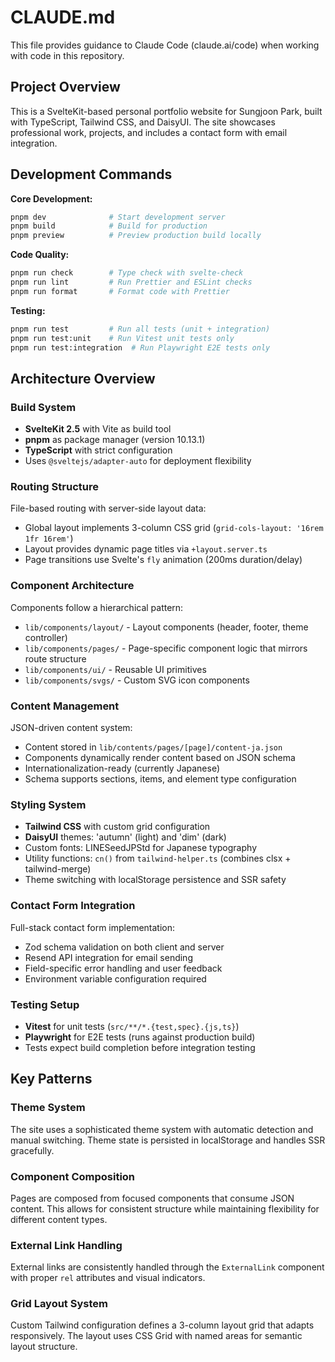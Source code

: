 # CLAUDE.md

This file provides guidance to Claude Code (claude.ai/code) when working with code in this repository.

## Project Overview

This is a SvelteKit-based personal portfolio website for Sungjoon Park, built with TypeScript, Tailwind CSS, and DaisyUI. The site showcases professional work, projects, and includes a contact form with email integration.

## Development Commands

**Core Development:**

```bash
pnpm dev              # Start development server
pnpm build            # Build for production
pnpm preview          # Preview production build locally
```

**Code Quality:**

```bash
pnpm run check        # Type check with svelte-check
pnpm run lint         # Run Prettier and ESLint checks
pnpm run format       # Format code with Prettier
```

**Testing:**

```bash
pnpm run test         # Run all tests (unit + integration)
pnpm run test:unit    # Run Vitest unit tests only
pnpm run test:integration  # Run Playwright E2E tests only
```

## Architecture Overview

### Build System

- **SvelteKit 2.5** with Vite as build tool
- **pnpm** as package manager (version 10.13.1)
- **TypeScript** with strict configuration
- Uses `@sveltejs/adapter-auto` for deployment flexibility

### Routing Structure

File-based routing with server-side layout data:

- Global layout implements 3-column CSS grid (`grid-cols-layout: '16rem 1fr 16rem'`)
- Layout provides dynamic page titles via `+layout.server.ts`
- Page transitions use Svelte's `fly` animation (200ms duration/delay)

### Component Architecture

Components follow a hierarchical pattern:

- `lib/components/layout/` - Layout components (header, footer, theme controller)
- `lib/components/pages/` - Page-specific component logic that mirrors route structure
- `lib/components/ui/` - Reusable UI primitives
- `lib/components/svgs/` - Custom SVG icon components

### Content Management

JSON-driven content system:

- Content stored in `lib/contents/pages/[page]/content-ja.json`
- Components dynamically render content based on JSON schema
- Internationalization-ready (currently Japanese)
- Schema supports sections, items, and element type configuration

### Styling System

- **Tailwind CSS** with custom grid configuration
- **DaisyUI** themes: 'autumn' (light) and 'dim' (dark)
- Custom fonts: LINESeedJPStd for Japanese typography
- Utility functions: `cn()` from `tailwind-helper.ts` (combines clsx + tailwind-merge)
- Theme switching with localStorage persistence and SSR safety

### Contact Form Integration

Full-stack contact form implementation:

- Zod schema validation on both client and server
- Resend API integration for email sending
- Field-specific error handling and user feedback
- Environment variable configuration required

### Testing Setup

- **Vitest** for unit tests (`src/**/*.{test,spec}.{js,ts}`)
- **Playwright** for E2E tests (runs against production build)
- Tests expect build completion before integration testing

## Key Patterns

### Theme System

The site uses a sophisticated theme system with automatic detection and manual switching. Theme state is persisted in localStorage and handles SSR gracefully.

### Component Composition

Pages are composed from focused components that consume JSON content. This allows for consistent structure while maintaining flexibility for different content types.

### External Link Handling

External links are consistently handled through the `ExternalLink` component with proper `rel` attributes and visual indicators.

### Grid Layout System

Custom Tailwind configuration defines a 3-column layout grid that adapts responsively. The layout uses CSS Grid with named areas for semantic layout structure.
